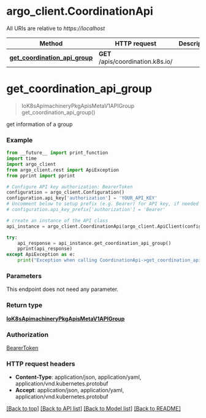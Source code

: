 # argo_client.CoordinationApi

All URIs are relative to *https://localhost*

Method | HTTP request | Description
------------- | ------------- | -------------
[**get_coordination_api_group**](CoordinationApi.md#get_coordination_api_group) | **GET** /apis/coordination.k8s.io/ | 


# **get_coordination_api_group**
> IoK8sApimachineryPkgApisMetaV1APIGroup get_coordination_api_group()



get information of a group

### Example
```python
from __future__ import print_function
import time
import argo_client
from argo_client.rest import ApiException
from pprint import pprint

# Configure API key authorization: BearerToken
configuration = argo_client.Configuration()
configuration.api_key['authorization'] = 'YOUR_API_KEY'
# Uncomment below to setup prefix (e.g. Bearer) for API key, if needed
# configuration.api_key_prefix['authorization'] = 'Bearer'

# create an instance of the API class
api_instance = argo_client.CoordinationApi(argo_client.ApiClient(configuration))

try:
    api_response = api_instance.get_coordination_api_group()
    pprint(api_response)
except ApiException as e:
    print("Exception when calling CoordinationApi->get_coordination_api_group: %s\n" % e)
```

### Parameters
This endpoint does not need any parameter.

### Return type

[**IoK8sApimachineryPkgApisMetaV1APIGroup**](IoK8sApimachineryPkgApisMetaV1APIGroup.md)

### Authorization

[BearerToken](../README.md#BearerToken)

### HTTP request headers

 - **Content-Type**: application/json, application/yaml, application/vnd.kubernetes.protobuf
 - **Accept**: application/json, application/yaml, application/vnd.kubernetes.protobuf

[[Back to top]](#) [[Back to API list]](../README.md#documentation-for-api-endpoints) [[Back to Model list]](../README.md#documentation-for-models) [[Back to README]](../README.md)


